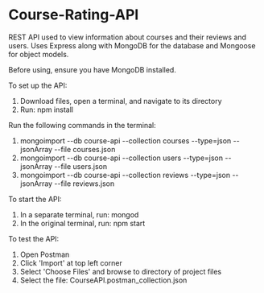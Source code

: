 # Course-Rating-API
REST API used to view information about courses and their reviews and users. Uses Express along with MongoDB for the database and Mongoose for object models.

Before using, ensure you have MongoDB installed.

To set up the API:
1. Download files, open a terminal, and navigate to its directory
2. Run: npm install

Run the following commands in the terminal:
1. mongoimport --db course-api --collection courses --type=json --jsonArray --file courses.json
2. mongoimport --db course-api --collection users --type=json --jsonArray --file users.json
3. mongoimport --db course-api --collection reviews --type=json --jsonArray --file reviews.json

To start the API:
1. In a separate terminal, run: mongod
2. In the original terminal, run: npm start

To test the API:
1. Open Postman
2. Click 'Import' at top left corner
3. Select 'Choose Files' and browse to directory of project files
4. Select the file: CourseAPI.postman_collection.json
